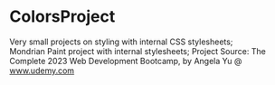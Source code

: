 # ColorsProject
Very small projects on styling with internal CSS stylesheets;<br/>
Mondrian Paint project with internal stylesheets; Project Source: The Complete 2023 Web Development Bootcamp, by Angela Yu @ www.udemy.com
